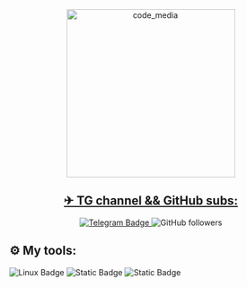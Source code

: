 <div id="header" align="center">
  <img alt="code_media" src="https://media.giphy.com/media/v1.Y2lkPTc5MGI3NjExN2YxNjVmMWRjZDc2OTFjZTc0ZTEzYmU4NTk2NTdmYjcwYzI3N2ZiNiZjdD1z/0lfqHNZwWM1hOvJ9CX/giphy.gif" width="300"/>
</div>

<div id="main-badges" align="center">
  <a href="https://t.me/ishios">
    <h2>✈ TG channel && GitHub subs:</h2>
    <img alt="Telegram Badge" src="https://img.shields.io/badge/Telegram-Channel-33A8E3"/>
  </a>
  <img src="https://img.shields.io/github/followers/k1rrrkvz?logo=github" alt="GitHub followers"/>
</div>

<div id="tools-badges" align="left">
  <h2>⚙️ My tools:</h2>
  <img alt="Linux Badge" src="https://img.shields.io/badge/OS-%23ffd700?style=plastic&logo=linux&logoColor=%23ffd700&label=Linux&labelColor=%230057b8"/>
  <img alt="Static Badge" src="https://img.shields.io/badge/IDE-%23ffd700?style=plastic&logo=PyCharm&logoColor=%23ffd700&labelColor=%230057b8">
  <img alt="Static Badge" src="https://img.shields.io/badge/PLang-%23ffd700?style=plastic&logo=Python&logoColor=%23ffd700&labelColor=%230057b8">

  
</div>
